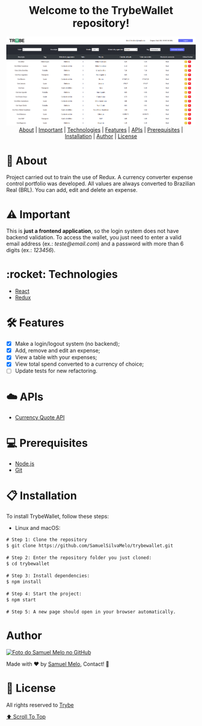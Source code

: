 <h1 align="center" id="welcome">Welcome to the TrybeWallet repository!</h1>
<img src="./trybewallet-home.png" alt="Home TrybeWallet" />

<div align="center">
  <a href="#about">About</a>
  <span> | </span>
  <a href="#important">Important</a>
  <span> | </span>  
   <a href="#technologies">Technologies</a>
  <span> | </span>  
   <a href="#features">Features</a>
  <span> | </span>  
   <a href="#APIs">APIs</a>
  <span> | </span>
  <a href="#prerequisites">Prerequisites</a>
  <span> | </span>  
   <a href="#installation">Installation</a>
  <span> | </span>  
  <a href="#author">Author</a>
  <span> | </span>  
  <a href="#license">License</a>  
</div>

<h1 id="about">💬 About</h1>
<p>Project carried out to train the use of Redux. A currency converter expense control portfolio was developed. All values are always converted to Brazilian Real (BRL). You can add, edit and delete an expense.</p>

<h1 id="important">⚠️ Important</h1>
<p>This is <b>just a frontend application</b>, so the login system does not have backend validation. To access the wallet, you just need to enter a valid email address (ex.: <i>teste@email.com</i>) and a password with more than 6 digits (ex.: <i>123456</i>).</p>

<h1 id="technologies">:rocket: Technologies</h1>

- [React](https://reactjs.org)
- [Redux](https://redux.js.org/)

<h1 id="features">🛠️ Features</h1>

- [X] Make a login/logout system (no backend);
- [X] Add, remove and edit an expense;
- [X] View a table with your expenses;
- [X] View total spend converted to a currency of choice;
- [ ] Update tests for new refactoring.

<h1 id="APIs">☁️ APIs</h1>

- [Currency Quote API](https://docs.awesomeapi.com.br/api-de-moedas)

<h1 id="prerequisites">💻 Prerequisites</h1>

- [Node.js](https://nodejs.org/en/download/)
- [Git](https://git-scm.com/downloads)

<h1 id="installation">📋 Installation</h1>

To install TrybeWallet, follow these steps:

- Linux and macOS:

```
# Step 1: Clone the repository
$ git clone https://github.com/SamuelSilvaMelo/trybewallet.git

# Step 2: Enter the repository folder you just cloned:
$ cd trybewallet

# Step 3: Install dependencies:
$ npm install

# Step 4: Start the project:
$ npm start 

# Step 5: A new page should open in your browser automatically.
```

<h1 id="author">Author</h1>

<div>
  <a href="https://github.com/SamuelSilvaMelo">
    <img src="https://avatars.githubusercontent.com/u/80549416?v=4" width="100px;" alt="Foto do Samuel Melo no GitHub"/>
  </a>
  <p>
    Made with &#10084; by <a href="https://github.com/SamuelSilvaMelo">Samuel Melo</a>, Contact! &#128075;
  </p>
</div>

<h1 id="license">📝 License</h1>

All rights reserved to [Trybe](https://www.betrybe.com/)

<a href="#welcome">⬆ Scroll To Top</a>

